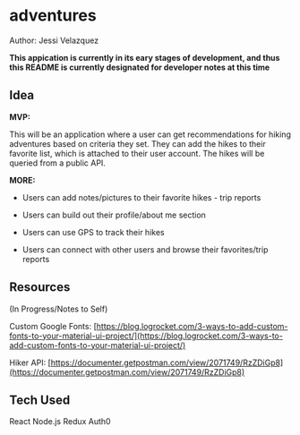 # adventures

Author: Jessi Velazquez

**This appication is currently in its eary stages of development, and thus this README is currently designated for developer notes at this time**

## Idea

**MVP:**

This will be an application where a user can get recommendations for hiking adventures based on criteria they set. They can add the hikes to their favorite list, which is attached to their user account. The hikes will be queried from a public API.

**MORE:**

- Users can add notes/pictures to their favorite hikes - trip reports

- Users can build out their profile/about me section

- Users can use GPS to track their hikes

- Users can connect with other users and browse their favorites/trip reports


## Resources
(In Progress/Notes to Self)

Custom Google Fonts: [https://blog.logrocket.com/3-ways-to-add-custom-fonts-to-your-material-ui-project/](https://blog.logrocket.com/3-ways-to-add-custom-fonts-to-your-material-ui-project/)

Hiker API: [https://documenter.getpostman.com/view/2071749/RzZDiGp8](https://documenter.getpostman.com/view/2071749/RzZDiGp8)

## Tech Used

React
Node.js
Redux
Auth0
